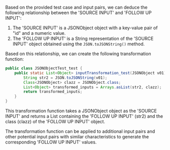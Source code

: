 Based on the provided test case and input pairs, we can deduce the following relationship between the 'SOURCE INPUT' and 'FOLLOW UP INPUT':

1. The 'SOURCE INPUT' is a JSONObject object with a key-value pair of "id" and a numeric value.
2. The 'FOLLOW UP INPUT' is a String representation of the 'SOURCE INPUT' object obtained using the `JSON.toJSONString()` method.

Based on this relationship, we can create the following transformation function:

```java
public class JSONObjectTest_test {
    public static List<Object> inputTransformation_test(JSONObject v01)  {
        String str2 = JSON.toJSONString(v01);
        Class<JSONObject> clazz = JSONObject.class;
        List<Object> transformed_inputs = Arrays.asList(str2, clazz);
        return transformed_inputs;
    }
}
```

This transformation function takes a JSONObject object as the 'SOURCE INPUT' and returns a List<Object> containing the 'FOLLOW UP INPUT' (str2) and the class (clazz) of the 'FOLLOW UP INPUT' object.

The transformation function can be applied to additional input pairs and other potential input pairs with similar characteristics to generate the corresponding 'FOLLOW UP INPUT' values.